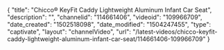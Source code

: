{
    "title": "Chicco&reg; KeyFit Caddy Lightweight Aluminum Infant Car Seat",
    "description": "",
    "channelid": "114661406",
    "videoid": "109966709",
    "date_created": "1502518098",
    "date_modified": "1504247455",
    "type": "captivate",
    "layout": "channelVideo",
    "url": "\/latest-videos\/chicco-keyfit-caddy-lightweight-aluminum-infant-car-seat\/114661406-109966709"
}